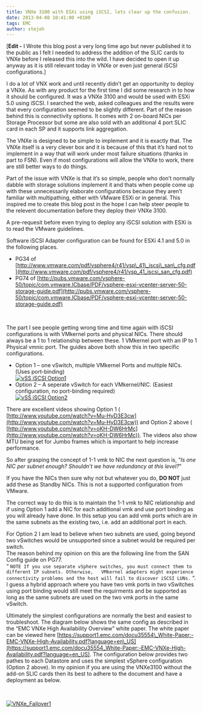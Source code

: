 ```yaml
---
title: VNXe 3100 with ESXi using iSCSI, lets clear up the confusion.
date: 2013-04-08 10:41:00 +0100
tags: EMC
author: stejoh
---
```


[**Edit -** I Wrote this blog post a very long time ago but never published it to the public as I felt I needed to address the addition of the SLIC cards to VNXe before I released this into the wild. I have decided to open it up anyway as it is still relevant today in VNXe or even just general iSCSI configurations.]

I do a lot of VNX work and until recently didn’t get an opportunity to deploy a VNXe. As with any product for the first time I did some research in to how it should be configured. It was a VNXe 3100 and would be used with ESXi 5.0 using iSCSI. I searched the web, asked colleagues and the results were that every configuration seemed to be slightly different. Part of the reason behind this is connectivity options. It comes with 2 on-board NICs per Storage Processor but some are also sold with an additional 4 port SLIC card in each SP and it supports link aggregation.

The VNXe is designed to be simple to implement and it is exactly that. The VNXe itself is a very clever box and it is because of this that it’s hard not to implement in a way that will work under most failure situations (thanks in part to FSN). Even if most configurations will allow the VNXe to work, there are still better ways to do things.

Part of the issue with VNXe is that it’s so simple, people who don’t normally dabble with storage solutions implement it and thats when people come up with these unnecessarily elaborate configurations because they aren’t familiar with multipathing, either with VMware ESXi or in general. This inspired me to create this blog post in the hope I can help steer people to the relevent documentation before they deploy their VNXe 3100.

A pre-requesit before even trying to deploy any iSCSI solution with ESXi is to read the VMware guidelines.

Software iSCSI Adapter configuration can be found for ESXi 4.1 and 5.0 in the following places.

- PG34 of [http://www.vmware.com/pdf/vsphere4/r41/vsp\_41\_iscsi\_san\_cfg.pdf](http://www.vmware.com/pdf/vsphere4/r41/vsp_41_iscsi_san_cfg.pdf)
- PG74 of [http://pubs.vmware.com/vsphere-50/topic/com.vmware.ICbase/PDF/vsphere-esxi-vcenter-server-50-storage-guide.pdf](http://pubs.vmware.com/vsphere-50/topic/com.vmware.ICbase/PDF/vsphere-esxi-vcenter-server-50-storage-guide.pdf)

 

The part I see people getting wrong time and time again with iSCSI configurations is with VMkernel ports and physical NICs. There should always be a 1 to 1 relationship between these. 1 VMkernel port with an IP to 1 Physical vmnic port. The guides above both show this in two specific configurations.

- Option 1 – one vSwitch, multiple VMkernel Ports and multiple NICs. (Uses port-binding)  
[ ![](http://www.neogeek.net/wp-content/uploads/2012/04/vSS-iSCSI-Option1.png "vSS iSCSI Option1") ](http://www.neogeek.net/wp-content/uploads/2012/04/vSS-iSCSI-Option1.png)
- Option 2 – A seperate vSwitch for each VMkernel/NIC. (Easiest configuration, no port-binding required)  
[ ![](http://www.neogeek.net/wp-content/uploads/2012/04/vSS-iSCSI-Option2.png "vSS iSCSI Option2") ](http://www.neogeek.net/wp-content/uploads/2012/04/vSS-iSCSI-Option2.png)

There are excellent videos showing Option 1 ( [http://www.youtube.com/watch?v=Mu-HyD3E3cw](http://www.youtube.com/watch?v=Mu-HyD3E3cw)) and Option 2 above ( [http://www.youtube.com/watch?v=oKH-DW6HrMc](http://www.youtube.com/watch?v=oKH-DW6HrMc)). The videos also show MTU being set for Jumbo frames which is important to help increase performance.

So after grasping the concept of 1-1 vmk to NIC the next question is, “_Is one NIC per subnet enough? Shouldn’t we have redundancy at this level?_”

If you have the NICs then sure why not but whatever you do, **DO NOT** just add these as Standby NICs. This is not a supported configuration from VMware.

The correct way to do this is to maintain the 1-1 vmk to NIC relationship and if using Option 1 add a NIC for each additional vmk and use port binding as you will already have done. In this setup you can add vmk ports which are in the same subnets as the existing two, i.e. add an additional port in each.

For Option 2 I am lead to believe when two subnets are used, going beyond two vSwitches would be unsupported since a subnet would be required per switch.  
The reason behind my opinion on this are the following line from the SAN Config guide on PG77.  
“ `NOTE If you use separate vSphere switches, you must connect them to different IP subnets. Otherwise,  
VMkernel adapters might experience connectivity problems and the host will fail to discover iSCSI LUNs.` “.  
I guess a hybrid approach where you have two vmk ports in two vSwitches using port binding would still meet the requirments and be supported as long as the same subnets are used on the two vmk ports in the same vSwitch.

Ultimately the simplest configurations are normally the best and easiest to troubleshoot. The diagram below shows the same config as described in the “EMC VNXe High Availability Overview” white paper. The white paper can be viewed here [https://support1.emc.com/docu35554\_White-Paper:-EMC-VNXe-High-Availability.pdf?language=en\_US](https://support1.emc.com/docu35554_White-Paper:-EMC-VNXe-High-Availability.pdf?language=en_US). The configuration below provides two pathes to each Datastore and uses the simplest vSphere configuration (Option 2 above). In my opinion if you are using the VNXe3100 without the add-on SLIC cards then its best to adhere to the document and have a deployment as below.

 

[ ![](http://www.neogeek.net/wp-content/uploads/2012/04/VNXe_Failover11-1024x654.jpg "VNXe_Failover1") ](http://www.neogeek.net/wp-content/uploads/2012/04/VNXe_Failover11.jpg)
